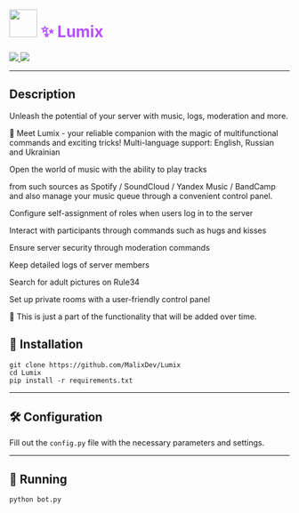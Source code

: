 <p align="light">
  <h1 align="light" style="color: #B64FFF"><img src="https://cdn.discordapp.com/attachments/1151406452611751936/1185874455273152553/imgonline-com-ua-Shape-lg8uJpecCNjzKokp.png" width="50"> ✨ Lumix </h1>
  <p align="light">
    <a href="https://www.python.org/">
    	<img src="https://img.shields.io/badge/Python%203.11.7-pink.svg" />
    </a>
    <a href="https://discord.gg/dmAaJZS8XM">
	<img src="https://img.shields.io/discord/1130589089658306672.svg">
    </a>
  </p>
</p>

___

## Description
Unleash the potential of your server with music, logs, moderation and more.

🌟 Meet Lumix - your reliable companion with the magic of multifunctional commands and exciting tricks!
Multi-language support: English, Russian and Ukrainian

Open the world of music with the ability to play tracks

from such sources as Spotify / SoundCloud / Yandex Music / BandCamp and also manage your music queue through a convenient control panel.

Configure self-assignment of roles when users log in to the server

Interact with participants through commands such as hugs and kisses

Ensure server security through moderation commands

Keep detailed logs of server members

Search for adult pictures on Rule34

Set up private rooms with a user-friendly control panel

🌟 This is just a part of the functionality that will be added over time.

## 🔑 Installation
```
git clone https://github.com/MalixDev/Lumix
cd Lumix
pip install -r requirements.txt
```
___


## 🛠 Configuration
Fill out the `config.py` file with the necessary parameters and settings.

___


## 🚀 Running

```
python bot.py
```
